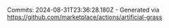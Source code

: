 Commits: 2024-08-31T23:36:28.180Z - Generated via https://github.com/marketplace/actions/artificial-grass
<br>
